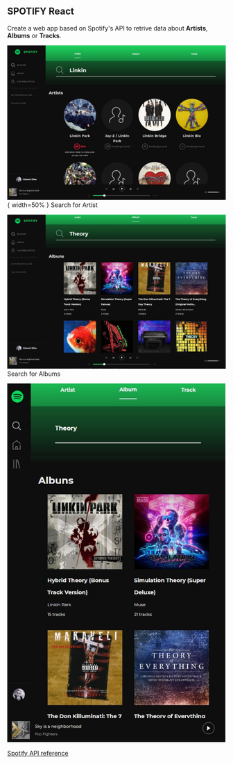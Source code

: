## SPOTIFY React

Create a web app based on Spotify's API to retrive data about **Artists**, **Albums** or **Tracks**.

![app](Screenshot_1.jpg){ width=50% }
Search for Artist

![app](Screenshot_2.jpg)
Search for Albums

![app](Screenshot_3.jpg)

[Spotify API reference](https://beta.developer.spotify.com/documentation/web-api/reference/search/search/)
